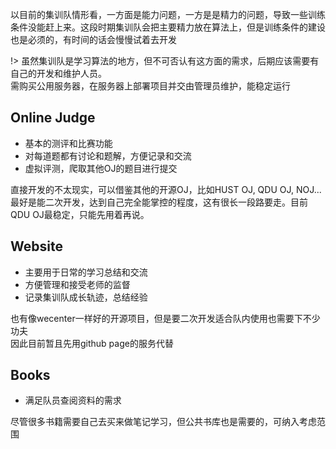 ﻿以目前的集训队情形看，一方面是能力问题，一方是是精力的问题，导致一些训练条件没能赶上来。这段时期集训队会把主要精力放在算法上，但是训练条件的建设也是必须的，有时间的话会慢慢试着去开发  

!> 虽然集训队是学习算法的地方，但不可否认有这方面的需求，后期应该需要有自己的开发和维护人员。  
需购买公用服务器，在服务器上部署项目并交由管理员维护，能稳定运行  

## Online Judge  
- 基本的测评和比赛功能  
- 对每道题都有讨论和题解，方便记录和交流  
- 虚拟评测，爬取其他OJ的题目进行提交  

直接开发的不太现实，可以借鉴其他的开源OJ，比如HUST OJ, QDU OJ, NOJ...  
最好是能二次开发，达到自己完全能掌控的程度，这有很长一段路要走。目前QDU OJ最稳定，只能先用着再说。  
## Website
- 主要用于日常的学习总结和交流
- 方便管理和接受老师的监督
- 记录集训队成长轨迹，总结经验

也有像wecenter一样好的开源项目，但是要二次开发适合队内使用也需要下不少功夫  
因此目前暂且先用github page的服务代替  

## Books
- 满足队员查阅资料的需求

尽管很多书籍需要自己去买来做笔记学习，但公共书库也是需要的，可纳入考虑范围
  

